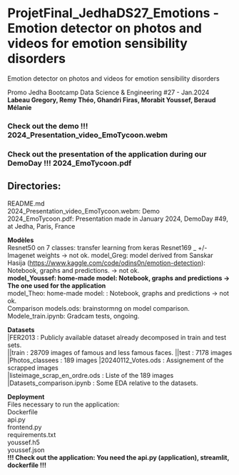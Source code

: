 # ProjetFinal_JedhaDS27_Emotions - Emotion detector on photos and videos for emotion sensibility disorders  

Emotion detector on photos and videos for emotion sensibility disorders

Promo Jedha Bootcamp Data Science & Engineering #27 - Jan.2024  
**Labeau Gregory, Remy Théo, Ghandri Firas, Morabit Youssef, Beraud Mélanie** 


### Check out the demo !!! 2024_Presentation_video_EmoTycoon.webm  

### Check out the presentation of the application during our DemoDay !!! 2024_EmoTycoon.pdf


## Directories:  
README.md  
2024_Presentation_video_EmoTycoon.webm: Demo  
2024_EmoTycoon.pdf: Presentation made in January 2024, DemoDay #49, at Jedha, Paris, France  
 
**Modèles**  
Resnet50 on 7 classes: transfer learning from keras Resnet169 _ +/- Imagenet weights  -> not ok.
model_Greg: model derived from Sanskar Hasija (https://www.kaggle.com/code/odins0n/emotion-detection): Notebook, graphs and predictions. -> not ok.  
**model_Youssef: home-made model: Notebook, graphs and predictions -> The one used for the application**  
model_Theo: home-made model: : Notebook, graphs and predictions -> not ok.  
Comparison models.ods: brainstormng on model comparison.  
Modele_train.ipynb: Gradcam tests, ongoing.

**Datasets**  
|FER2013 : Publicly available dataset already decomposed in train and test sets.  
||train : 28709 images of famous and less famous faces. 
||test : 7178 images 
|Photos_classees : 189 images
|20240112_Votes.ods : Assignement of the scrapped images  
|listeimage_scrap_en_ordre.ods : Liste of the 189 images
|Datasets_comparison.ipynb : Some EDA relative to the datasets.

**Deployment**  
Files necessary to run the application:  
Dockerfile  
api.py  
frontend.py  
requirements.txt  
youssef.h5  
youssef.json  
**!!! Check out the application: You need the api.py (application), streamlit, dockerfile !!!**

